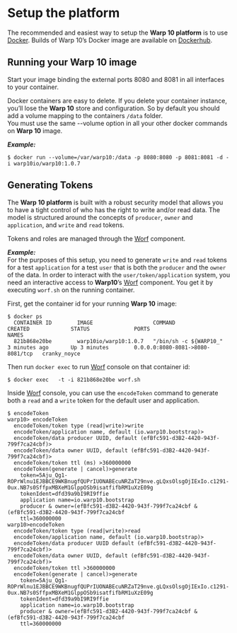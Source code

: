 # Setup the platform

The recommended and  easiest way to setup the **Warp 10 platform** is to use [Docker](https://www.docker.com/). Builds of Warp 10’s Docker image are available on [Dockerhub](https://hub.docker.com/r/warp10io/warp10/).

## Running your Warp 10 image
Start your image binding the external ports 8080 and 8081 in all interfaces to your container.

Docker containers are easy to delete. If you delete your container instance, you’ll lose the **Warp 10** store and configuration. So by default you should add a volume mapping to the containers `/data` folder.  
You must use the same --volume option in all your other docker commands on **Warp 10** image.

***Example:***  
```
$ docker run --volume=/var/warp10:/data -p 8080:8080 -p 8081:8081 -d -i warp10io/warp10:1.0.7
```

## Generating Tokens
The **Warp 10 platform** is built with a robust security model that allows you to have a tight control of who has the right to write and/or read data. The model is structured around the concepts of `producer`, `owner` and `application`, and `write` and `read` tokens.

Tokens and roles are managed through the [Worf](http://www.warp10.io/tools/worf/) component.

***Example:***  
For the purposes of this setup, you need to generate `write` and `read` tokens for a test `application` for a test `user` that is both the `producer` and the `owner` of the data. In order to interact with the `user/token/application` system, you need an interactive access to **Warp10**’s [Worf](http://www.warp10.io/tools/worf/) component. You get it by executing `worf.sh` on the running container.

First, get the container id for your running **Warp 10** image:
```
$ docker ps
  CONTAINER ID        IMAGE                   COMMAND                  CREATED             STATUS              PORTS                              NAMES
  821b868e20be        warp10io/warp10:1.0.7   "/bin/sh -c ${WARP10_"   3 minutes ago       Up 3 minutes        0.0.0.0:8080-8081->8080-8081/tcp   cranky_noyce
```

Then run `docker exec` to run [Worf](http://www.warp10.io/tools/worf/) console on that container id:
```
$ docker exec   -t -i 821b868e20be worf.sh
```

Inside [Worf](http://www.warp10.io/tools/worf/) console, you can use the `encodeToken` command to generate both a `read` and a `write` token for the default user and application.
```
$ encodeToken
warp10> encodeToken
  encodeToken/token type (read|write)>write
  encodeToken/application name, default (io.warp10.bootstrap)>
  encodeToken/data producer UUID, default (efBfc591-d3B2-4420-943f-799f7ca24cbf)>
  encodeToken/data owner UUID, default (efBfc591-d3B2-4420-943f-799f7ca24cbf)>
  encodeToken/token ttl (ms) >360000000
  encodeToken(generate | cancel)>generate
    token=5Aju_Qg1-ROPrWlnu1EJBBCE9WKBnugfQUPrIUONABEcuNRZaT29nve.gLQxsOlsgOjIExIo.c1291-0ux.NB7s0SffpxMBXeM1GlppOSb9isatfifbRM1uXzE09g
    tokenIdent=dfd39a9bI9RI9ffie
    application name=io.warp10.bootstrap
    producer & owner=(efBfc591-d3B2-4420-943f-799f7ca24cbf & (efBfc591-d3B2-4420-943f-799f7ca24cbf
    ttl=360000000
warp10>encodeToken
  encodeToken/token type (read|write)>read
  encodeToken/application name, default (io.warp10.bootstrap)>
  encodeToken/data producer UUID default (efBfc591-d3B2-4420-943f-799f7ca24cbf)>
  encodeToken/data owner UUID, default (efBfc591-d3B2-4420-943f-799f7ca24cbf)>
  encodeToken/token ttl >360000000
  encodeToken(generate | cancel)>generate
    token=5Aju_Qg1-ROPrWlnu1EJBBCE9WKBnugfQUPrIUONABEcuNRZaT29nve.gLQxsOlsgOjIExIo.c1291-0ux.NB7s0SffpxMBXeM1GlppOSb9isatfifbRM1uXzE09g
    tokenIdent=dfd39a9bI9RI9ffie
    application name=io.warp10.bootstrap
    producer & owner=(efBfc591-d3B2-4420-943f-799f7ca24cbf & (efBfc591-d3B2-4420-943f-799f7ca24cbf
    ttl=360000000
```
